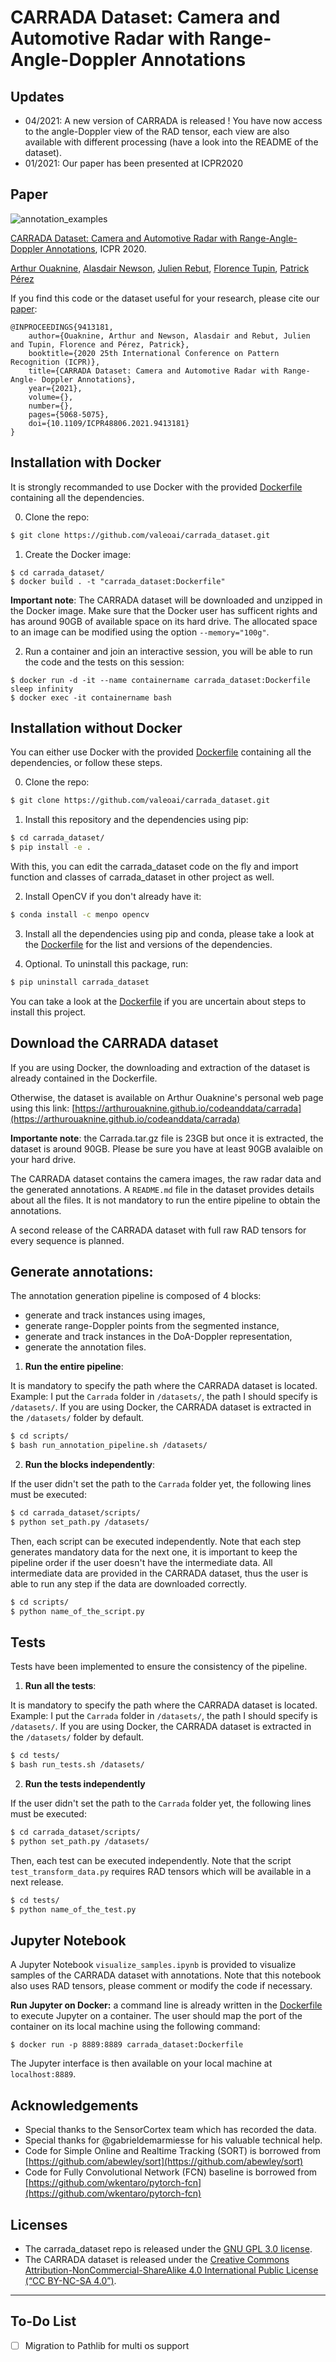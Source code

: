 # CARRADA Dataset: Camera and Automotive Radar with Range-Angle-Doppler Annotations

## Updates

- 04/2021: A new version of CARRADA is released ! You have now access to the angle-Doppler view of the RAD tensor, each view are also available with different processing (have a look into the README of the dataset).
- 01/2021: Our paper has been presented at ICPR2020

## Paper

![annotation_examples](./images/annotation_examples.png)

[CARRADA Dataset: Camera and Automotive Radar with Range-Angle-Doppler Annotations](https://arxiv.org/abs/2005.01456), ICPR 2020.

[Arthur Ouaknine](https://arthurouaknine.github.io/), [Alasdair Newson](https://sites.google.com/site/alasdairnewson/), [Julien Rebut](https://scholar.google.com/citations?user=BJcQNcoAAAAJ&hl=fr), [Florence Tupin](https://perso.telecom-paristech.fr/tupin/), [Patrick Pérez](https://ptrckprz.github.io/)

If you find this code or the dataset useful for your research, please cite our [paper](https://arxiv.org/pdf/2005.01456.pdf):
```
@INPROCEEDINGS{9413181,
    author={Ouaknine, Arthur and Newson, Alasdair and Rebut, Julien and Tupin, Florence and Pérez, Patrick},
    booktitle={2020 25th International Conference on Pattern Recognition (ICPR)},
    title={CARRADA Dataset: Camera and Automotive Radar with Range- Angle- Doppler Annotations},
    year={2021},
    volume={},
    number={},
    pages={5068-5075},
    doi={10.1109/ICPR48806.2021.9413181}
}
```

## Installation with Docker

It is strongly recommanded to use Docker with the provided [Dockerfile](./Dockerfile) containing all the dependencies.

0. Clone the repo:
```bash
$ git clone https://github.com/valeoai/carrada_dataset.git
```

1. Create the Docker image:
```
$ cd carrada_dataset/
$ docker build . -t "carrada_dataset:Dockerfile"
```
**Important note**: The CARRADA dataset will be downloaded and unzipped in the Docker image. Make sure that the Docker user has sufficent rights and has around 90GB of available space on its hard drive. The allocated space to an image can be modified using the option `--memory="100g"`.

2. Run a container and join an interactive session, you will be able to run the code and the tests on this session:
```
$ docker run -d -it --name containername carrada_dataset:Dockerfile sleep infinity
$ docker exec -it containername bash
```


## Installation without Docker

You can either use Docker with the provided [Dockerfile](./Dockerfile) containing all the dependencies, or follow these steps.

0. Clone the repo:
```bash
$ git clone https://github.com/valeoai/carrada_dataset.git
```

1. Install this repository and the dependencies using pip:
```bash
$ cd carrada_dataset/
$ pip install -e .
```
With this, you can edit the carrada_dataset code on the fly and import function and classes of carrada_dataset in other project as well.

2. Install OpenCV if you don't already have it:
```bash
$ conda install -c menpo opencv
```

3. Install all the dependencies using pip and conda, please take a look at the [Dockerfile](./Dockerfile) for the list and versions of the dependencies. 

4. Optional. To uninstall this package, run:
```bash
$ pip uninstall carrada_dataset
```

You can take a look at the [Dockerfile](./Dockerfile) if you are uncertain about steps to install this project.


## Download the CARRADA dataset

If you are using Docker, the downloading and extraction of the dataset is already contained in the Dockerfile.

Otherwise, the dataset is available on Arthur Ouaknine's personal web page using this link: [https://arthurouaknine.github.io/codeanddata/carrada](https://arthurouaknine.github.io/codeanddata/carrada)

**Importante note**: the Carrada.tar.gz file is 23GB but once it is extracted, the dataset is around 90GB. Please be sure you have at least 90GB avalaible on your hard drive.

The CARRADA dataset contains the camera images, the raw radar data and the generated annotations. A `README.md` file in the dataset provides details about all the files. It is not mandatory to run the entire pipeline to obtain the annotations.

A second release of the CARRADA dataset with full raw RAD tensors for every sequence is planned.


## Generate annotations:

The annotation generation pipeline is composed of 4 blocks:
- generate and track instances using images,
- generate range-Doppler points from the segmented instance,
- generate and track instances in the DoA-Doppler representation,
- generate the annotation files.

1. **Run the entire pipeline**:

It is mandatory to specify the path where the CARRADA dataset is located. Example: I put the `Carrada` folder in `/datasets/`, the path I should specify is `/datasets/`. If you are using Docker, the CARRADA dataset is extracted in the `/datasets/` folder by default.
```bash
$ cd scripts/
$ bash run_annotation_pipeline.sh /datasets/
```

2. **Run the blocks independently**:

If the user didn't set the path to the `Carrada` folder yet, the following lines must be executed:
```bash
$ cd carrada_dataset/scripts/
$ python set_path.py /datasets/
```
Then, each script can be executed independently. Note that each step generates mandatory data for the next one, it is important to keep the pipeline order if the user doesn't have the intermediate data. All intermediate data are provided in the CARRADA dataset, thus the user is able to run any step if the data are downloaded correctly.
```bash
$ cd scripts/
$ python name_of_the_script.py
```


## Tests

Tests have been implemented to ensure the consistency of the pipeline.

1. **Run all the tests**:

It is mandatory to specify the path where the CARRADA dataset is located. Example: I put the `Carrada` folder in `/datasets/`, the path I should specify is `/datasets/`. If you are using Docker, the CARRADA dataset is extracted in the `/datasets/` folder by default.
```bash
$ cd tests/
$ bash run_tests.sh /datasets/
```

2. **Run the tests independently**

If the user didn't set the path to the `Carrada` folder yet, the following lines must be executed:
```bash
$ cd carrada_dataset/scripts/
$ python set_path.py /datasets/
```
Then, each test can be executed independently. Note that the script `test_transform_data.py` requires RAD tensors which will be available in a next release.
```bash
$ cd tests/
$ python name_of_the_test.py
```

## Jupyter Notebook
A Jupyter Notebook `visualize_samples.ipynb` is provided to visualize samples of the CARRADA dataset with annotations.
Note that this notebook also uses RAD tensors, please comment or modify the code if necessary.

**Run Jupyter on Docker:** a command line is already written in the [Dockerfile](./Dockerfile) to execute Jupyter on a container. The user should map the port of the container on its local machine using the following command:
```
$ docker run -p 8889:8889 carrada_dataset:Dockerfile
```
The Jupyter interface is then available on your local machine at `localhost:8889`.

## Acknowledgements

- Special thanks to the SensorCortex team which has recorded the data.
- Special thanks for @gabrieldemarmiesse for his valuable technical help.
- Code for Simple Online and Realtime Tracking (SORT) is borrowed from [https://github.com/abewley/sort](https://github.com/abewley/sort)
- Code for Fully Convolutional Network (FCN) baseline is borrowed from [https://github.com/wkentaro/pytorch-fcn](https://github.com/wkentaro/pytorch-fcn)

## Licenses
 - The carrada_dataset repo is released under the [GNU GPL 3.0 license](./LICENSE).
 - The CARRADA dataset is released under the [Creative Commons Attribution-NonCommercial-ShareAlike 4.0 International Public License (“CC BY-NC-SA 4.0”)](https://creativecommons.org/licenses/by-nc-sa/4.0/legalcode).

---

## To-Do List

- [ ] Migration to Pathlib for multi os support